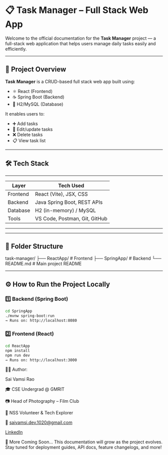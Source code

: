 # 📋 Task Manager – Full Stack Web App

Welcome to the official documentation for the **Task Manager** project — a full-stack web application that helps users manage daily tasks easily and efficiently.

---

## 🚀 Project Overview

**Task Manager** is a CRUD-based full stack web app built using:

- ⚛️ React (Frontend)
- ☕ Spring Boot (Backend)
- 💾 H2/MySQL (Database)

It enables users to:
- ➕ Add tasks
- 📝 Edit/update tasks
- ❌ Delete tasks
- 📋 View task list

---

## 🛠️ Tech Stack
------------------------------------------------
| Layer       | Tech Used                      |
|-------------|--------------------------------|
| Frontend    | React (Vite), JSX, CSS         |
| Backend     | Java Spring Boot, REST APIs    |
| Database    | H2 (in-memory) / MySQL         |
| Tools       | VS Code, Postman, Git, GitHub  |
------------------------------------------------

---

## 📁 Folder Structure

task-manager/
├── ReactApp/ # Frontend
├── SpringApp/ # Backend
└── README.md # Main project README


---

## ⚙️ How to Run the Project Locally

### 1️⃣ Backend (Spring Boot)
```bash
cd SpringApp
./mvnw spring-boot:run
→ Runs on: http://localhost:8080
```
### 2️⃣ Frontend (React)
```bash
cd ReactApp
npm install
npm run dev
→ Runs on: http://localhost:3000
```

👨‍💼 Author:

Sai Vamsi Rao

🎓 CSE Undergrad @ GMRIT

📷 Head of Photography – Film Club

🤝 NSS Volunteer & Tech Explorer

📧 saivamsi.dev.1020@gmail.com

[LinkedIn](https://www.linkedin.com/in/saivamsi-dev)


🌟 More Coming Soon...
This documentation will grow as the project evolves.
Stay tuned for deployment guides, API docs, feature changelogs, and more!
